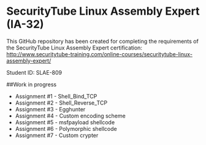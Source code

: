 # SecurityTube Linux Assembly Expert (IA-32)
This GitHub repository has been created for completing the requirements of the SecurityTube Linux Assembly Expert certification:
http://www.securitytube-training.com/online-courses/securitytube-linux-assembly-expert/

Student ID: SLAE-809

##Work in progress
* Assignment #1 - Shell_Bind_TCP
* Assignment #2 - Shell_Reverse_TCP
* Assignment #3 - Egghunter
* Assignment #4 - Custom encoding scheme
* Assignment #5 - msfpayload shellcode
* Assignment #6 - Polymorphic shellcode
* Assignment #7 - Custom crypter
